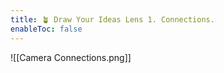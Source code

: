 ```yaml
---
title: 🪴 Draw Your Ideas Lens 1. Connections.
enableToc: false
---
```


![[Camera Connections.png]]
